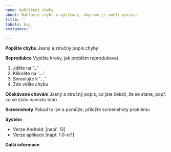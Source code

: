```yaml
---
name: Nahlášení chyby
about: Nahlašte chybu v aplikaci, abychom ji mohli opravit
title: ''
labels: bug
assignees: ''

---
```


**Popište chybu**
Jasný a stručný popis chyby

**Reprodukce**
Vypište kroky, jak problém reprodukovat
1. Jděte na '...'
2. Klikněte na '....'
3. Sxroolujte k '....'
4. Zde vidíte chybu

**Očekávané chování**
Jasný a stručný popis, co jste čekali, že se stane, popř. co se stalo namísto toho 

**Screenshoty**
Pokud to lze a pomůže, přiložte screenshoty problému

**Systém**
 - Verze Android: [např. 13]
 - Verze aplikace [např. 1.0-rc1]

**Další informace**
